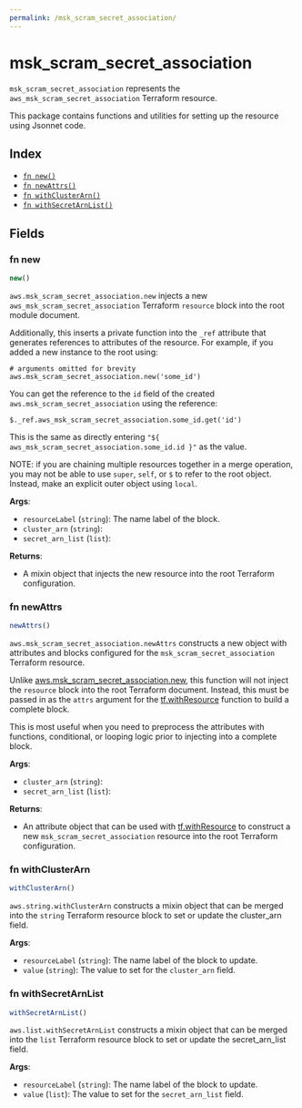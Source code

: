 ```yaml
---
permalink: /msk_scram_secret_association/
---
```


# msk_scram_secret_association

`msk_scram_secret_association` represents the `aws_msk_scram_secret_association` Terraform resource.



This package contains functions and utilities for setting up the resource using Jsonnet code.


## Index

* [`fn new()`](#fn-new)
* [`fn newAttrs()`](#fn-newattrs)
* [`fn withClusterArn()`](#fn-withclusterarn)
* [`fn withSecretArnList()`](#fn-withsecretarnlist)

## Fields

### fn new

```ts
new()
```


`aws.msk_scram_secret_association.new` injects a new `aws_msk_scram_secret_association` Terraform `resource`
block into the root module document.

Additionally, this inserts a private function into the `_ref` attribute that generates references to attributes of the
resource. For example, if you added a new instance to the root using:

    # arguments omitted for brevity
    aws.msk_scram_secret_association.new('some_id')

You can get the reference to the `id` field of the created `aws.msk_scram_secret_association` using the reference:

    $._ref.aws_msk_scram_secret_association.some_id.get('id')

This is the same as directly entering `"${ aws_msk_scram_secret_association.some_id.id }"` as the value.

NOTE: if you are chaining multiple resources together in a merge operation, you may not be able to use `super`, `self`,
or `$` to refer to the root object. Instead, make an explicit outer object using `local`.

**Args**:
  - `resourceLabel` (`string`): The name label of the block.
  - `cluster_arn` (`string`): 
  - `secret_arn_list` (`list`): 

**Returns**:
- A mixin object that injects the new resource into the root Terraform configuration.


### fn newAttrs

```ts
newAttrs()
```


`aws.msk_scram_secret_association.newAttrs` constructs a new object with attributes and blocks configured for the `msk_scram_secret_association`
Terraform resource.

Unlike [aws.msk_scram_secret_association.new](#fn-mskscramsecretassociationnew), this function will not inject the `resource`
block into the root Terraform document. Instead, this must be passed in as the `attrs` argument for the
[tf.withResource](https://github.com/tf-libsonnet/core/tree/main/docs#fn-withresource) function to build a complete block.

This is most useful when you need to preprocess the attributes with functions, conditional, or looping logic prior to
injecting into a complete block.

**Args**:
  - `cluster_arn` (`string`): 
  - `secret_arn_list` (`list`): 

**Returns**:
  - An attribute object that can be used with [tf.withResource](https://github.com/tf-libsonnet/core/tree/main/docs#fn-withresource) to construct a new `msk_scram_secret_association` resource into the root Terraform configuration.


### fn withClusterArn

```ts
withClusterArn()
```

`aws.string.withClusterArn` constructs a mixin object that can be merged into the `string`
Terraform resource block to set or update the cluster_arn field.



**Args**:
  - `resourceLabel` (`string`): The name label of the block to update.
  - `value` (`string`): The value to set for the `cluster_arn` field.


### fn withSecretArnList

```ts
withSecretArnList()
```

`aws.list.withSecretArnList` constructs a mixin object that can be merged into the `list`
Terraform resource block to set or update the secret_arn_list field.



**Args**:
  - `resourceLabel` (`string`): The name label of the block to update.
  - `value` (`list`): The value to set for the `secret_arn_list` field.
